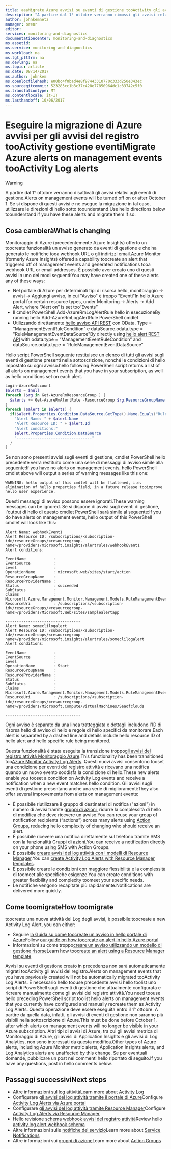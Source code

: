```yaml
---
title: aaaMigrate Azure avvisi su eventi di gestione tooActivity gli avvisi del Registro | Documenti Microsoft
description: "A partire dal 1° ottobre verranno rimossi gli avvisi relativi agli eventi di gestione. È necessario quindi prepararsi e migrare gli avvisi esistenti."
author: johnkemnetz
manager: orenr
editor: 
services: monitoring-and-diagnostics
documentationcenter: monitoring-and-diagnostics
ms.assetid: 
ms.service: monitoring-and-diagnostics
ms.workload: na
ms.tgt_pltfrm: na
ms.devlang: na
ms.topic: article
ms.date: 08/14/2017
ms.author: johnkem
ms.openlocfilehash: e00bc4f0bad4e8f97443310770c333d250e343ec
ms.sourcegitcommit: 523283cc1b3c37c428e77850964dc1c33742c5f0
ms.translationtype: MT
ms.contentlocale: it-IT
ms.lasthandoff: 10/06/2017
---
```

# <a name="migrate-azure-alerts-on-management-events-tooactivity-log-alerts"></a><span data-ttu-id="442dd-104">Eseguire la migrazione di Azure avvisi per gli avvisi del registro tooActivity gestione eventi</span><span class="sxs-lookup"><span data-stu-id="442dd-104">Migrate Azure alerts on management events tooActivity Log alerts</span></span>


> [!WARNING]
> <span data-ttu-id="442dd-105">A partire dal 1° ottobre verranno disattivati gli avvisi relativi agli eventi di gestione.</span><span class="sxs-lookup"><span data-stu-id="442dd-105">Alerts on management events will be turned off on or after October 1.</span></span> <span data-ttu-id="442dd-106">Se si dispone di questi avvisi e ne esegue la migrazione in tal caso, utilizzare le direzioni di hello sotto toounderstand.</span><span class="sxs-lookup"><span data-stu-id="442dd-106">Use hello directions below toounderstand if you have these alerts and migrate them if so.</span></span>
>
> 

## <a name="what-is-changing"></a><span data-ttu-id="442dd-107">Cosa cambierà</span><span class="sxs-lookup"><span data-stu-id="442dd-107">What is changing</span></span>

<span data-ttu-id="442dd-108">Monitoraggio di Azure (precedentemente Azure Insights) offerto un toocreate funzionalità un avviso generato da eventi di gestione e che ha generato le notifiche tooa webhook URL o gli indirizzi email.</span><span class="sxs-lookup"><span data-stu-id="442dd-108">Azure Monitor (formerly Azure Insights) offered a capability toocreate an alert that triggered off of management events and generated notifications tooa webhook URL or email addresses.</span></span> <span data-ttu-id="442dd-109">È possibile aver creato uno di questi avvisi in uno dei modi seguenti:</span><span class="sxs-lookup"><span data-stu-id="442dd-109">You may have created one of these alerts any of these ways:</span></span>
* <span data-ttu-id="442dd-110">Nel portale di Azure per determinati tipi di risorsa hello, monitoraggio -> avvisi -> Aggiungi avviso, in cui "Avviso" è troppo "Eventi"</span><span class="sxs-lookup"><span data-stu-id="442dd-110">In hello Azure portal for certain resource types, under Monitoring -> Alerts -> Add Alert, where “Alert on” is set too“Events”</span></span>
* <span data-ttu-id="442dd-111">Il cmdlet PowerShell Add-AzureRmLogAlertRule hello in esecuzione</span><span class="sxs-lookup"><span data-stu-id="442dd-111">By running hello Add-AzureRmLogAlertRule PowerShell cmdlet</span></span>
* <span data-ttu-id="442dd-112">Utilizzando direttamente [hello avviso API REST](http://docs.microsoft.com/rest/api/monitor/alertrules) con OData. Type = "ManagementEventRuleCondition" e dataSource.odata.type = "RuleManagementEventDataSource"</span><span class="sxs-lookup"><span data-stu-id="442dd-112">By directly using [hello alert REST API](http://docs.microsoft.com/rest/api/monitor/alertrules) with odata.type = “ManagementEventRuleCondition” and dataSource.odata.type = “RuleManagementEventDataSource”</span></span>
 
<span data-ttu-id="442dd-113">Hello script PowerShell seguente restituisce un elenco di tutti gli avvisi sugli eventi di gestione presenti nella sottoscrizione, nonché le condizioni di hello impostato su ogni avviso.</span><span class="sxs-lookup"><span data-stu-id="442dd-113">hello following PowerShell script returns a list of all alerts on management events that you have in your subscription, as well as hello conditions set on each alert.</span></span>

```powershell
Login-AzureRmAccount
$alerts = $null
foreach ($rg in Get-AzureRmResourceGroup ) {
  $alerts += Get-AzureRmAlertRule -ResourceGroup $rg.ResourceGroupName
}
foreach ($alert in $alerts) {
  if($alert.Properties.Condition.DataSource.GetType().Name.Equals("RuleManagementEventDataSource")) {
    "Alert Name: " + $alert.Name
    "Alert Resource ID: " + $alert.Id
    "Alert conditions:"
    $alert.Properties.Condition.DataSource
    "---------------------------------"
  }
} 
```

<span data-ttu-id="442dd-114">Se non sono presenti avvisi sugli eventi di gestione, cmdlet PowerShell hello precedente verrà restituito come una serie di messaggi di avviso simile alla seguente:</span><span class="sxs-lookup"><span data-stu-id="442dd-114">If you have no alerts on management events, hello PowerShell cmdlet above will output a series of warning messages like this one:</span></span>

`WARNING: hello output of this cmdlet will be flattened, i.e. elimination of hello properties field, in a future release tooimprove hello user experience.`

<span data-ttu-id="442dd-115">Questi messaggi di avviso possono essere ignorati.</span><span class="sxs-lookup"><span data-stu-id="442dd-115">These warning messages can be ignored.</span></span> <span data-ttu-id="442dd-116">Se si dispone di avvisi sugli eventi di gestione, l'output di hello di questo cmdlet PowerShell sarà simile al seguente:</span><span class="sxs-lookup"><span data-stu-id="442dd-116">If you do have alerts on management events, hello output of this PowerShell cmdlet will look like this:</span></span>

```
Alert Name: webhookEvent1
Alert Resource ID: /subscriptions/<subscription-id>/resourceGroups/<resourcegroup-name>/providers/microsoft.insights/alertrules/webhookEvent1
Alert conditions:

EventName            : 
EventSource          : 
Level                : 
OperationName        : microsoft.web/sites/start/action
ResourceGroupName    : 
ResourceProviderName : 
Status               : succeeded
SubStatus            : 
Claims               : Microsoft.Azure.Management.Monitor.Management.Models.RuleManagementEventClaimsDataSource
ResourceUri          : /subscriptions/<subscription-id>/resourceGroups/<resourcegroup-name>/providers/Microsoft.Web/sites/samplealertapp

---------------------------------
Alert Name: someclilogalert
Alert Resource ID: /subscriptions/<subscription-id>/resourceGroups/<resourcegroup-name>/providers/microsoft.insights/alertrules/someclilogalert
Alert conditions:

EventName            : 
EventSource          : 
Level                : 
OperationName        : Start
ResourceGroupName    : 
ResourceProviderName : 
Status               : 
SubStatus            : 
Claims               : Microsoft.Azure.Management.Monitor.Management.Models.RuleManagementEventClaimsDataSource
ResourceUri          : /subscriptions/<subscription-id>/resourceGroups/<resourcegroup-name>/providers/Microsoft.Compute/virtualMachines/Seaofclouds

---------------------------------
```

<span data-ttu-id="442dd-117">Ogni avviso è separato da una linea tratteggiata e dettagli includono l'ID di risorsa hello di avviso di hello e regole di hello specifici da monitorare.</span><span class="sxs-lookup"><span data-stu-id="442dd-117">Each alert is separated by a dashed line and details include hello resource ID of hello alert and hello specific rule being monitored.</span></span>

<span data-ttu-id="442dd-118">Questa funzionalità è stata eseguita la transizione troppo[gli avvisi del registro attività Monitoraggio Azure](monitoring-activity-log-alerts.md).</span><span class="sxs-lookup"><span data-stu-id="442dd-118">This functionality has been transitioned too[Azure Monitor Activity Log Alerts](monitoring-activity-log-alerts.md).</span></span> <span data-ttu-id="442dd-119">Questi nuovi avvisi consentono tooset una condizione per eventi del registro attività e ricevano una notifica quando un nuovo evento soddisfa la condizione di hello.</span><span class="sxs-lookup"><span data-stu-id="442dd-119">These new alerts enable you tooset a condition on Activity Log events and receive a notification when a new event matches hello condition.</span></span> <span data-ttu-id="442dd-120">Gli avvisi sugli eventi di gestione presentano anche una serie di miglioramenti:</span><span class="sxs-lookup"><span data-stu-id="442dd-120">They also offer several improvements from alerts on management events:</span></span>
* <span data-ttu-id="442dd-121">È possibile riutilizzare il gruppo di destinatari di notifica ("azioni") in numero di avvisi tramite [gruppi di azioni](monitoring-action-groups.md), ridurre la complessità di hello di modifica che deve ricevere un avviso.</span><span class="sxs-lookup"><span data-stu-id="442dd-121">You can reuse your group of notification recipients (“actions”) across many alerts using [Action Groups](monitoring-action-groups.md), reducing hello complexity of changing who should receive an alert.</span></span>
* <span data-ttu-id="442dd-122">È possibile ricevere una notifica direttamente sul telefono tramite SMS con la funzionalità Gruppi di azioni.</span><span class="sxs-lookup"><span data-stu-id="442dd-122">You can receive a notification directly on your phone using SMS with Action Groups.</span></span>
* <span data-ttu-id="442dd-123">È possibile [creare avvisi del log attività con i modelli di Resource Manager](monitoring-create-activity-log-alerts-with-resource-manager-template.md).</span><span class="sxs-lookup"><span data-stu-id="442dd-123">You can [create Activity Log Alerts with Resource Manager templates](monitoring-create-activity-log-alerts-with-resource-manager-template.md).</span></span>
* <span data-ttu-id="442dd-124">È possibile creare le condizioni con maggiore flessibilità e la complessità di toomeet alle specifiche esigenze.</span><span class="sxs-lookup"><span data-stu-id="442dd-124">You can create conditions with greater flexibility and complexity toomeet your specific needs.</span></span>
* <span data-ttu-id="442dd-125">Le notifiche vengono recapitate più rapidamente.</span><span class="sxs-lookup"><span data-stu-id="442dd-125">Notifications are delivered more quickly.</span></span>
 
## <a name="how-toomigrate"></a><span data-ttu-id="442dd-126">Come toomigrate</span><span class="sxs-lookup"><span data-stu-id="442dd-126">How toomigrate</span></span>
 
<span data-ttu-id="442dd-127">toocreate una nuova attività del Log degli avvisi, è possibile:</span><span class="sxs-lookup"><span data-stu-id="442dd-127">toocreate a new Activity Log Alert, you can either:</span></span>
* <span data-ttu-id="442dd-128">Seguire [la Guida su come toocreate un avviso in hello portale di Azure](monitoring-activity-log-alerts.md)</span><span class="sxs-lookup"><span data-stu-id="442dd-128">Follow [our guide on how toocreate an alert in hello Azure portal](monitoring-activity-log-alerts.md)</span></span>
* <span data-ttu-id="442dd-129">Informazioni su come troppo[creare un avviso utilizzando un modello di gestione risorse](monitoring-create-activity-log-alerts-with-resource-manager-template.md)</span><span class="sxs-lookup"><span data-stu-id="442dd-129">Learn how too[create an alert using a Resource Manager template](monitoring-create-activity-log-alerts-with-resource-manager-template.md)</span></span>
 
<span data-ttu-id="442dd-130">Avvisi su eventi di gestione creato in precedenza non sarà automaticamente migrati tooActivity gli avvisi del registro.</span><span class="sxs-lookup"><span data-stu-id="442dd-130">Alerts on management events that you have previously created will not be automatically migrated tooActivity Log Alerts.</span></span> <span data-ttu-id="442dd-131">È necessario hello toouse precedente avvisi hello toolist uno script di PowerShell sugli eventi di gestione che attualmente configurata e ricreare manualmente come gli avvisi del registro attività.</span><span class="sxs-lookup"><span data-stu-id="442dd-131">You need toouse hello preceding PowerShell script toolist hello alerts on management events that you currently have configured and manually recreate them as Activity Log Alerts.</span></span> <span data-ttu-id="442dd-132">Questa operazione deve essere eseguita entro il 1° ottobre. A partire da quella data, infatti, gli avvisi di eventi di gestione non saranno più visibili nella sottoscrizione di Azure.</span><span class="sxs-lookup"><span data-stu-id="442dd-132">This must be done before October 1, after which alerts on management events will no longer be visible in your Azure subscription.</span></span> <span data-ttu-id="442dd-133">Altri tipi di avvisi di Azure, tra cui gli avvisi metrica di Monitoraggio di Azure, gli avvisi di Application Insights e gli avvisi di Log Analytics, non sono interessati da questa modifica.</span><span class="sxs-lookup"><span data-stu-id="442dd-133">Other types of Azure alerts, including Azure Monitor metric alerts, Application Insights alerts, and Log Analytics alerts are unaffected by this change.</span></span> <span data-ttu-id="442dd-134">Se per eventuali domande, pubblicare un post nei commenti hello riportato di seguito.</span><span class="sxs-lookup"><span data-stu-id="442dd-134">If you have any questions, post in hello comments below.</span></span>


## <a name="next-steps"></a><span data-ttu-id="442dd-135">Passaggi successivi</span><span class="sxs-lookup"><span data-stu-id="442dd-135">Next steps</span></span>

* <span data-ttu-id="442dd-136">Altre informazioni sul [log attività](monitoring-overview-activity-logs.md)</span><span class="sxs-lookup"><span data-stu-id="442dd-136">Learn more about [Activity Log](monitoring-overview-activity-logs.md)</span></span>
* <span data-ttu-id="442dd-137">Configurare [gli avvisi del log attività tramite il portale di Azure](monitoring-activity-log-alerts.md)</span><span class="sxs-lookup"><span data-stu-id="442dd-137">Configure [Activity Log Alerts via Azure portal](monitoring-activity-log-alerts.md)</span></span>
* <span data-ttu-id="442dd-138">Configurare [gli avvisi del log attività tramite Resource Manager](monitoring-create-activity-log-alerts-with-resource-manager-template.md)</span><span class="sxs-lookup"><span data-stu-id="442dd-138">Configure [Activity Log Alerts via Resource Manager](monitoring-create-activity-log-alerts-with-resource-manager-template.md)</span></span>
* <span data-ttu-id="442dd-139">Hello revisione [schema webhook avvisi del registro attività](monitoring-activity-log-alerts-webhook.md)</span><span class="sxs-lookup"><span data-stu-id="442dd-139">Review hello [activity log alert webhook schema](monitoring-activity-log-alerts-webhook.md)</span></span>
* <span data-ttu-id="442dd-140">Altre informazioni sulle [notifiche del servizio](monitoring-service-notifications.md)</span><span class="sxs-lookup"><span data-stu-id="442dd-140">Learn more about [Service Notifications](monitoring-service-notifications.md)</span></span>
* <span data-ttu-id="442dd-141">Altre informazioni sui [gruppi di azione](monitoring-action-groups.md)</span><span class="sxs-lookup"><span data-stu-id="442dd-141">Learn more about [Action Groups](monitoring-action-groups.md)</span></span>
